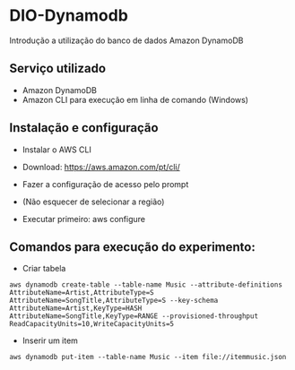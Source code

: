 # DIO-Dynamodb
Introdução a utilização do banco de dados Amazon DynamoDB 

## Serviço utilizado
  - Amazon DynamoDB
  - Amazon CLI para execução em linha de comando (Windows)
 
 ## Instalação e configuração
  - Instalar o AWS CLI
  - Download: https://aws.amazon.com/pt/cli/
 
  - Fazer a configuração de acesso pelo prompt
  - (Não esquecer de selecionar a região)
  - Executar primeiro: aws configure
 
## Comandos para execução do experimento:

- Criar tabela

```
aws dynamodb create-table --table-name Music --attribute-definitions AttributeName=Artist,AttributeType=S AttributeName=SongTitle,AttributeType=S --key-schema AttributeName=Artist,KeyType=HASH AttributeName=SongTitle,KeyType=RANGE --provisioned-throughput ReadCapacityUnits=10,WriteCapacityUnits=5

```

- Inserir um item

```
aws dynamodb put-item --table-name Music --item file://itemmusic.json

